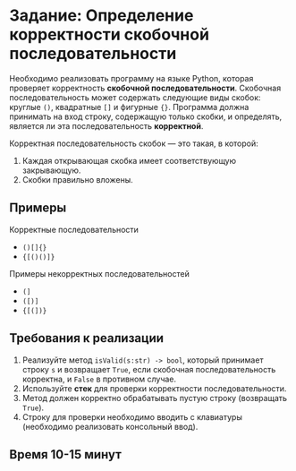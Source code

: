 # Задание: Определение корректности скобочной последовательности

Необходимо реализовать программу на языке Python, которая проверяет корректность **скобочной последовательности**. Скобочная последовательность может содержать следующие виды скобок: круглые ```()```, квадратные ```[]``` и фигурные ```{}```. Программа должна принимать на вход строку, содержащую только скобки, и определять, является ли эта последовательность **корректной**.

Корректная последовательность скобок — это такая, в которой:

1. Каждая открывающая скобка имеет соответствующую закрывающую.
2. Скобки правильно вложены.

## Примеры

Корректные последовательности

- ```()[]{}```
- ```{[()()]}```

Примеры некорректных последовательностей

- ```(]```
- ```([)]```
- ```{[(])}```

## Требования к реализации

1. Реализуйте метод ```isValid(s:str) -> bool```, который принимает строку ```s``` и возвращает ```True```, если скобочная последовательность корректна, и ```False``` в противном случае.
2. Используйте **стек** для проверки корректности последовательности.
3. Метод должен корректно обрабатывать пустую строку (возвращать ```True```).
4. Строку для проверки необходимо вводить с клавиатуры (необходимо реализовать консольный ввод).

## Время 10-15 минут
